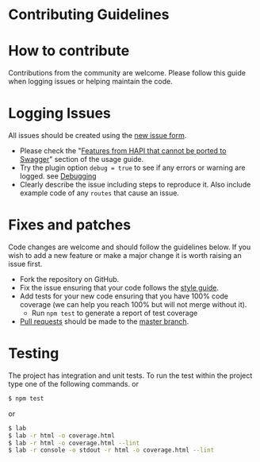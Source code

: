 # Contributing Guidelines

# How to contribute
Contributions from the community are welcome.  Please follow this guide when logging issues or helping maintain the code.


# Logging Issues
All issues should be created using the [new issue form](https://github.com/glennjones/hapi-swagger/issues/new).

* Please check the "[Features from HAPI that cannot be ported to Swagger](https://github.com/glennjones/hapi-swagger/blob/master/usageguide.md#features-from-hapi-that-cannot-be-ported-to-swagger])" section of the usage guide.
* Try the plugin option `debug = true` to see if any errors or warning are logged. see [Debugging](https://github.com/glennjones/hapi-swagger/blob/master/usageguide.md#debugging)
* Clearly describe the issue including steps to reproduce it. Also include example code of any `routes` that cause an issue.



# Fixes and patches

Code changes are welcome and should follow the guidelines below. If you wish to add a new feature or make a major change it is worth raising an issue first.

* Fork the repository on GitHub.
* Fix the issue ensuring that your code follows the [style guide](https://github.com/hapijs/contrib/blob/master/Style.md).
* Add tests for your new code ensuring that you have 100% code coverage (we can help you reach 100% but will not merge without it).
    * Run `npm test` to generate a report of test coverage
* [Pull requests](https://help.github.com/articles/creating-a-pull-request/) should be made to the [master branch](https://github.com/glennjones/hapi-swagger/tree/master).



# Testing
The project has integration and unit tests. To run the test within the project type one of the following commands.
or
```bash
$ npm test
```
or
```bash
$ lab
$ lab -r html -o coverage.html
$ lab -r html -o coverage.html --lint
$ lab -r console -o stdout -r html -o coverage.html --lint


